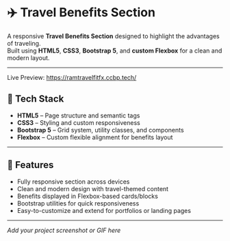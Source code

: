 # ✈️ Travel Benefits Section

A responsive **Travel Benefits Section** designed to highlight the advantages of traveling.  
Built using **HTML5**, **CSS3**, **Bootstrap 5**, and **custom Flexbox** for a clean and modern layout.  

---

Live Preview: https://ramtravelfitfx.ccbp.tech/

## 🚀 Tech Stack
- **HTML5** – Page structure and semantic tags  
- **CSS3** – Styling and custom responsiveness  
- **Bootstrap 5** – Grid system, utility classes, and components  
- **Flexbox** – Custom flexible alignment for benefits layout  

---

## 📌 Features
- Fully responsive section across devices  
- Clean and modern design with travel-themed content  
- Benefits displayed in Flexbox-based cards/blocks  
- Bootstrap utilities for quick responsiveness  
- Easy-to-customize and extend for portfolios or landing pages  

---
_Add your project screenshot or GIF here_  

